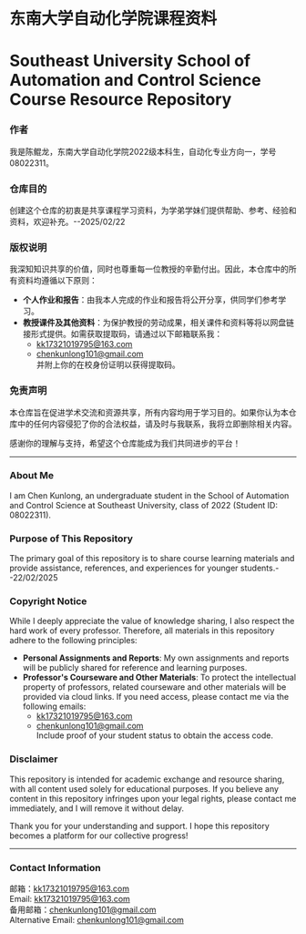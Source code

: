 # 东南大学自动化学院课程资料  
# Southeast University School of Automation and Control Science Course Resource Repository
### 作者  
我是陈鲲龙，东南大学自动化学院2022级本科生，自动化专业方向一，学号08022311。

### 仓库目的  
创建这个仓库的初衷是共享课程学习资料，为学弟学妹们提供帮助、参考、经验和资料，欢迎补充。--2025/02/22

### 版权说明  
我深知知识共享的价值，同时也尊重每一位教授的辛勤付出。因此，本仓库中的所有资料均遵循以下原则：
- **个人作业和报告**：由我本人完成的作业和报告将公开分享，供同学们参考学习。
- **教授课件及其他资料**：为保护教授的劳动成果，相关课件和资料等将以网盘链接形式提供。如需获取提取码，请通过以下邮箱联系我：
  - kk17321019795@163.com  
  - chenkunlong101@gmail.com  
  并附上你的在校身份证明以获得提取码。

### 免责声明  
本仓库旨在促进学术交流和资源共享，所有内容均用于学习目的。如果你认为本仓库中的任何内容侵犯了你的合法权益，请及时与我联系，我将立即删除相关内容。

感谢你的理解与支持，希望这个仓库能成为我们共同进步的平台！

---
### About Me  
I am Chen Kunlong, an undergraduate student in the School of Automation and Control Science at Southeast University, class of 2022 (Student ID: 08022311).

### Purpose of This Repository  
The primary goal of this repository is to share course learning materials and provide assistance, references, and experiences for younger students.--22/02/2025

### Copyright Notice  
While I deeply appreciate the value of knowledge sharing, I also respect the hard work of every professor. Therefore, all materials in this repository adhere to the following principles:
- **Personal Assignments and Reports**: My own assignments and reports will be publicly shared for reference and learning purposes.  
- **Professor's Courseware and Other Materials**: To protect the intellectual property of professors, related courseware and other materials will be provided via cloud links. If you need access, please contact me via the following emails:
  - kk17321019795@163.com  
  - chenkunlong101@gmail.com  
  Include proof of your student status to obtain the access code.

### Disclaimer  
This repository is intended for academic exchange and resource sharing, with all content used solely for educational purposes. If you believe any content in this repository infringes upon your legal rights, please contact me immediately, and I will remove it without delay.

Thank you for your understanding and support. I hope this repository becomes a platform for our collective progress!

---

### Contact Information  
邮箱：kk17321019795@163.com  
Email: kk17321019795@163.com  
备用邮箱：chenkunlong101@gmail.com  
Alternative Email: chenkunlong101@gmail.com
